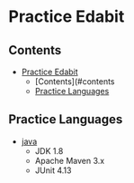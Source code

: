 # Practice Edabit

## Contents

- [Practice Edabit](#practice-edabit)
  - [Contents](#contents
  - [Practice Languages](#practice-languages)

## Practice Languages

- [java](java)
  - JDK 1.8
  - Apache Maven 3.x
  - JUnit 4.13
